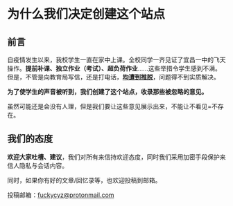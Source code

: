 # 为什么我们决定创建这个站点

## 前言

自疫情发生以来，我校学生一直在家中上课。全校同学一齐见证了宜昌一中的飞天操作。**提前补课、独立作业（考试）、超负荷作业**......这些举措令学生感到不满。但是，不管是向教育局写信，还是打电话，**<u>均遭到推脱</u>**，问题得不到实质解决。

**为了使学生的声音被听到，我们创建了这个站点，收录那些被忽略的意见。**

虽然可能还是会没有人理，但是我们要让这些意见展示出来，不能让不看见=不存在。

## 我们的态度

**欢迎大家吐槽、建议**，我们对所有来信持欢迎态度，同时我们采用加密手段保护来信人隐私与会话内容。

同时，如果你有好的文章/回忆录等，也欢迎投稿到邮箱。

投稿邮箱：[fuckycyz@protonmail.com](fuckycyz@protonmail.com)

